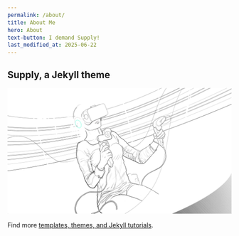 ```yaml
---
permalink: /about/
title: About Me
hero: About
text-button: I demand Supply!
last_modified_at: 2025-06-22
---
```


## Supply, a Jekyll theme

<img class="w-100" src="/images/templates/jekyll/Supply-temp.png" alt="Supply template preview">

Find more [templates, themes, and Jekyll tutorials](https://jekyllrb.com/resources/).

